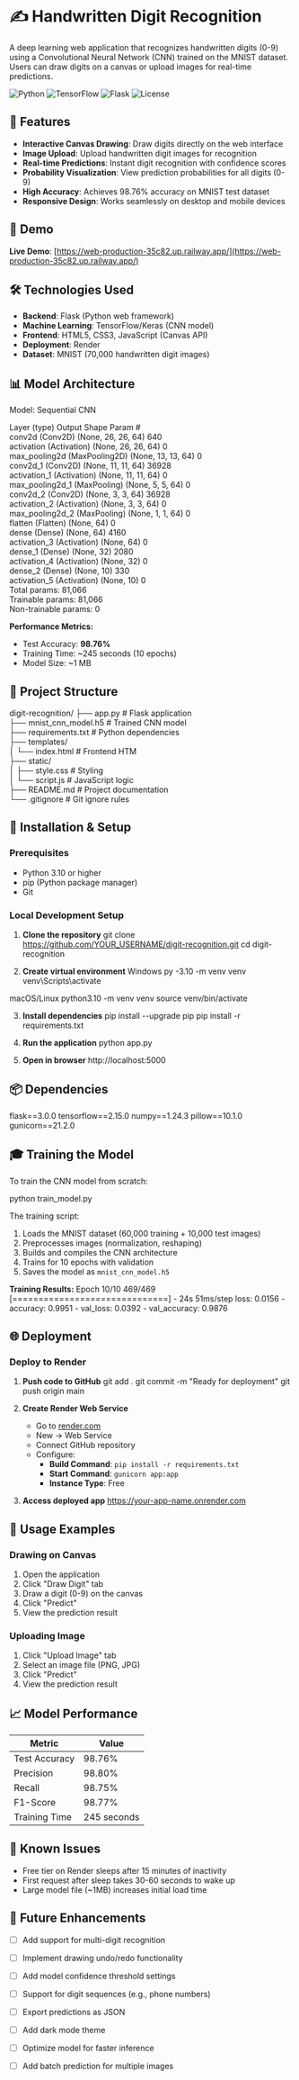 # ✍️ Handwritten Digit Recognition

A deep learning web application that recognizes handwritten digits (0-9) using a Convolutional Neural Network (CNN) trained on the MNIST dataset. Users can draw digits on a canvas or upload images for real-time predictions.

![Python](https://img.shields.io/badge/Python-3.10-blue)
![TensorFlow](https://img.shields.io/badge/TensorFlow-2.15.0-orange)
![Flask](https://img.shields.io/badge/Flask-3.0.0-green)
![License](https://img.shields.io/badge/License-MIT-yellow)

## 🎯 Features

- **Interactive Canvas Drawing**: Draw digits directly on the web interface
- **Image Upload**: Upload handwritten digit images for recognition
- **Real-time Predictions**: Instant digit recognition with confidence scores
- **Probability Visualization**: View prediction probabilities for all digits (0-9)
- **High Accuracy**: Achieves 98.76% accuracy on MNIST test dataset
- **Responsive Design**: Works seamlessly on desktop and mobile devices

## 🚀 Demo

**Live Demo**: [https://web-production-35c82.up.railway.app/](https://web-production-35c82.up.railway.app/)

## 🛠️ Technologies Used

- **Backend**: Flask (Python web framework)
- **Machine Learning**: TensorFlow/Keras (CNN model)
- **Frontend**: HTML5, CSS3, JavaScript (Canvas API)
- **Deployment**: Render
- **Dataset**: MNIST (70,000 handwritten digit images)

## 📊 Model Architecture

Model: Sequential CNN

Layer (type) Output Shape Param #  
conv2d (Conv2D) (None, 26, 26, 64) 640  
activation (Activation) (None, 26, 26, 64) 0  
max_pooling2d (MaxPooling2D) (None, 13, 13, 64) 0  
conv2d_1 (Conv2D) (None, 11, 11, 64) 36928  
activation_1 (Activation) (None, 11, 11, 64) 0  
max_pooling2d_1 (MaxPooling) (None, 5, 5, 64) 0  
conv2d_2 (Conv2D) (None, 3, 3, 64) 36928  
activation_2 (Activation) (None, 3, 3, 64) 0  
max_pooling2d_2 (MaxPooling) (None, 1, 1, 64) 0  
flatten (Flatten) (None, 64) 0  
dense (Dense) (None, 64) 4160  
activation_3 (Activation) (None, 64) 0  
dense_1 (Dense) (None, 32) 2080  
activation_4 (Activation) (None, 32) 0  
dense_2 (Dense) (None, 10) 330  
activation_5 (Activation) (None, 10) 0  
Total params: 81,066  
Trainable params: 81,066  
Non-trainable params: 0  

**Performance Metrics:**
- Test Accuracy: **98.76%**
- Training Time: ~245 seconds (10 epochs)
- Model Size: ~1 MB

## 📁 Project Structure

digit-recognition/
├── app.py # Flask application  
├── mnist_cnn_model.h5 # Trained CNN model  
├── requirements.txt # Python dependencies  
├── templates/  
│ └── index.html # Frontend HTM  
├── static/  
│ ├── style.css # Styling  
│ └── script.js # JavaScript logic  
├── README.md # Project documentation  
└── .gitignore # Git ignore rules  

## 🔧 Installation & Setup

### Prerequisites

- Python 3.10 or higher
- pip (Python package manager)
- Git

### Local Development Setup

1. **Clone the repository**
git clone https://github.com/YOUR_USERNAME/digit-recognition.git
cd digit-recognition

2. **Create virtual environment**
Windows
py -3.10 -m venv venv
venv\Scripts\activate

macOS/Linux
python3.10 -m venv venv
source venv/bin/activate

3. **Install dependencies**
pip install --upgrade pip
pip install -r requirements.txt

4. **Run the application**
python app.py

5. **Open in browser**
http://localhost:5000

## 📦 Dependencies

flask==3.0.0
tensorflow==2.15.0
numpy==1.24.3
pillow==10.1.0
gunicorn==21.2.0

## 🎓 Training the Model

To train the CNN model from scratch:

python train_model.py

The training script:
1. Loads the MNIST dataset (60,000 training + 10,000 test images)
2. Preprocesses images (normalization, reshaping)
3. Builds and compiles the CNN architecture
4. Trains for 10 epochs with validation
5. Saves the model as `mnist_cnn_model.h5`

**Training Results:**
Epoch 10/10
469/469 [==============================] - 24s 51ms/step
loss: 0.0156 - accuracy: 0.9951 - val_loss: 0.0392 - val_accuracy: 0.9876

## 🌐 Deployment

### Deploy to Render

1. **Push code to GitHub**
git add .
git commit -m "Ready for deployment"
git push origin main

2. **Create Render Web Service**
   - Go to [render.com](https://render.com)
   - New → Web Service
   - Connect GitHub repository
   - Configure:
     - **Build Command**: `pip install -r requirements.txt`
     - **Start Command**: `gunicorn app:app`
     - **Instance Type**: Free

3. **Access deployed app**
https://your-app-name.onrender.com

## 🧪 Usage Examples

### Drawing on Canvas
1. Open the application
2. Click "Draw Digit" tab
3. Draw a digit (0-9) on the canvas
4. Click "Predict"
5. View the prediction result

### Uploading Image
1. Click "Upload Image" tab
2. Select an image file (PNG, JPG)
3. Click "Predict"
4. View the prediction result

## 📈 Model Performance

| Metric | Value |
|--------|-------|
| Test Accuracy | 98.76% |
| Precision | 98.80% |
| Recall | 98.75% |
| F1-Score | 98.77% |
| Training Time | 245 seconds |

## 🐛 Known Issues

- Free tier on Render sleeps after 15 minutes of inactivity
- First request after sleep takes 30-60 seconds to wake up
- Large model file (~1MB) increases initial load time

## 🚧 Future Enhancements

- [ ] Add support for multi-digit recognition
- [ ] Implement drawing undo/redo functionality
- [ ] Add model confidence threshold settings
- [ ] Support for digit sequences (e.g., phone numbers)
- [ ] Export predictions as JSON
- [ ] Add dark mode theme
- [ ] Optimize model for faster inference
- [ ] Add batch prediction for multiple images

